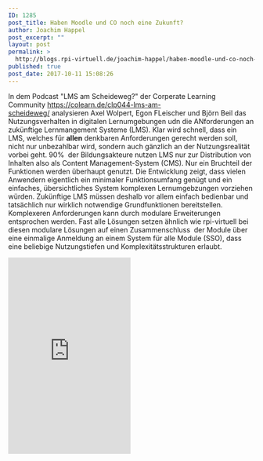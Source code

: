 ```yaml
---
ID: 1285
post_title: Haben Moodle und CO noch eine Zukunft?
author: Joachim Happel
post_excerpt: ""
layout: post
permalink: >
  http://blogs.rpi-virtuell.de/joachim-happel/haben-moodle-und-co-noch-eine-zukunft/
published: true
post_date: 2017-10-11 15:08:26
---
```

In dem Podcast "LMS am Scheideweg?" der Corperate Learning Community <a href="https://colearn.de/podlove/file/138/s/download/c/select-show/clp044-lms-am-scheideweg.mp3">https://colearn.de/clp044-lms-am-scheideweg/</a> analysieren Axel Wolpert, Egon FLeischer und Björn Beil das Nutzungsverhalten in digitalen Lernumgebungen udn die ANforderungen an zukünftige Lernmangement Systeme (LMS). Klar wird schnell, dass ein LMS, welches für <strong>allen</strong> denkbaren Anforderungen gerecht werden soll, nicht nur unbezahlbar wird, sondern auch gänzlich an der Nutzungsrealität vorbei geht. 90%  der Bildungsakteure nutzen LMS nur zur Distribution von Inhalten also als Content Management-System (CMS). Nur ein Bruchteil der Funktionen werden überhaupt genutzt. Die Entwicklung zeigt, dass vielen Anwendern eigentlich ein minimaler Funktionsumfang genügt und ein  einfaches, übersichtliches System komplexen Lernumgebzungen vorziehen würden. Zukünftige LMS müssen deshalb vor allem einfach bedienbar und tatsächlich nur wirklich notwendige Grundfunktionen bereitstellen. Komplexeren Anforderungen kann durch modulare Erweiterungen entsprochen werden. Fast alle Lösungen setzen ähnlich wie rpi-virtuell bei diesen modulare Lösungen auf einen Zusammenschluss  der Module über eine einmalige Anmeldung an einem System für alle Module (SSO), dass eine beliebige Nutzungstiefen und Komplexitätsstrukturen erlaubt.

<iframe src="https://colearn.de/wp-content/plugins/podlove-podcasting-plugin-for-wordpress/lib/modules/podlove_web_player/player_v4/dist/share.html?episode=https://colearn.de/?podlove_player4=149" width="250" height="400" frameborder="0" scrolling="no"></iframe>